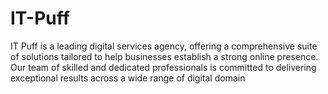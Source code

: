 # IT-Puff
IT Puff is a leading digital services agency, offering a comprehensive suite of solutions tailored to help businesses establish a strong online presence. Our team of skilled and dedicated professionals is committed to delivering exceptional results across a wide range of digital domain
